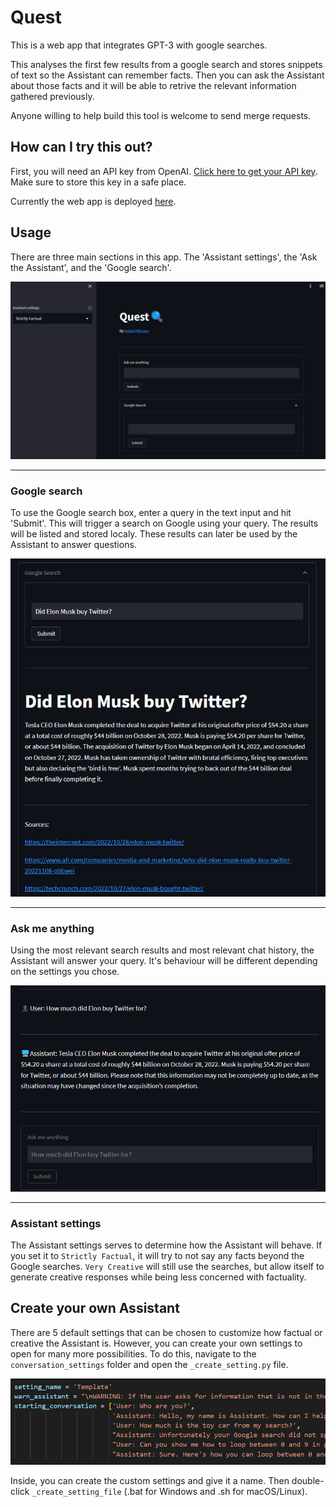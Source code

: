 # Quest
 This is a web app that integrates GPT-3 with google searches.

 This analyses the first few results from a google search and stores snippets of text so the Assistant can remember facts. Then you can ask the Assistant about those facts and it will be able to retrive the relevant information gathered previously.

 Anyone willing to help build this tool is welcome to send merge requests.

## How can I try this out?

First, you will need an API key from OpenAI. [Click here to get your API key](https://beta.openai.com/account/api-keys). Make sure to store this key in a safe place.

Currently the web app is deployed [here](https://farrael004-quest-streamlit-app-deployment-experimental-76f30t.streamlit.app/).

## Usage

There are three main sections in this app. The 'Assistant settings', the 'Ask the Assistant', and the 'Google search'.

![Usage1](tutorial/Tutorial1.png)

---
### Google search

To use the Google search box, enter a query in the text input and hit 'Submit'. This will trigger a search on Google using your query. The results will be listed and stored localy. These results can later be used by the Assistant to answer questions.

![GoogleSearch](tutorial/Tutorial2.png)

---
### Ask me anything

Using the most relevant search results and most relevant chat history, the Assistant will answer your query. It's behaviour will be different depending on the settings you chose.

![AskMeAnything](tutorial/Tutorial3.png)

---
### Assistant settings

The Assistant settings serves to determine how the Assistant will behave. If you set it to `Strictly Factual`, it will try to not say any facts beyond the Google searches. `Very Creative` will still use the searches, but allow itself to generate creative responses while being less concerned with factuality.

## Create your own Assistant

There are 5 default settings that can be chosen to customize how factual or creative the Assistant is. However, you can create your own settings to open for many more possibilities. To do this, navigate to the `conversation_settings` folder and open the `_create_setting.py` file.

![Tutorial4](tutorial/Tutorial4.png)

Inside, you can create the custom settings and give it a name. Then double-click `_create_setting_file` (.bat for Windows and .sh for macOS/Linux).
